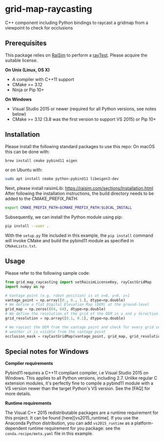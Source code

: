 # grid-map-raycasting

C++ component including Python bindings to raycast a gridmap from a viewpoint to check for occlusions

## Prerequisites

This package relies on [RaiSim](https://raisim.com) to perform a [rayTest](https://raisim.com/sections/RayTest.html).
Please acquire the suitable license.

**On Unix (Linux, OS X)**

* A compiler with C++11 support
* CMake >= 3.12
* Ninja or Pip 10+

**On Windows**

* Visual Studio 2015 or newer (required for all Python versions, see notes below)
* CMake >= 3.12 (3.8 was the first version to support VS 2015) or Pip 10+

## Installation
Please install the following standard packages to use this repo:
On macOS this can be done with:
```bash
brew install cmake pybind11 eigen
```
or on Ubuntu with:
```bash
sudo apt install cmake python-pybind11 libeigen3-dev
```

Next, please install raisimLib: https://raisim.com/sections/Installation.html
After following the installation instructions, the build directory needs to be added to the CMAKE_PREFIX_PATH:
```bash
export CMAKE_PREFIX_PATH=$CMAKE_PREFIX_PATH:$LOCAL_INSTALL
```

Subsequently, we can install the Python module using pip:
```bash
pip install --user .
```

With the `setup.py` file included in this example, the `pip install` command will
invoke CMake and build the pybind11 module as specified in `CMakeLists.txt`.

## Usage
Please refer to the following sample code:
```python
from grid_map_raycasting import setRaisimLicenseKey, rayCastGridMap
import numpy as np

# Vantage point (e.g. robot position) is at x=0, y=0, z=1
vantage_point = np.array([0., 0., 1.], dtype=np.double)
# We define a flat Digital Elevation Map (DEM) at the ground-level
grid_map = np.zeros((64, 64), dtype=np.double)
# We define the resolution of the grid of the DEM in x and y direction
grid_resolution = np.array([0.1, 0.1], dtype=np.double)

# We raycast the DEM from the vantage point and check for every grid cell 
# weather it is visible from the vantage point
occlusion_mask = rayCastGridMap(vantage_point, grid_map, grid_resolution)
```

## Special notes for Windows

**Compiler requirements**

Pybind11 requires a C++11 compliant compiler, i.e Visual Studio 2015 on Windows.
This applies to all Python versions, including 2.7. Unlike regular C extension
modules, it's perfectly fine to compile a pybind11 module with a VS version newer
than the target Python's VS version. See the [FAQ] for more details.

**Runtime requirements**

The Visual C++ 2015 redistributable packages are a runtime requirement for this
project. It can be found [here][vs2015_runtime]. If you use the Anaconda Python
distribution, you can add `vs2015_runtime` as a platform-dependent runtime
requirement for you package: see the `conda.recipe/meta.yaml` file in this example.



